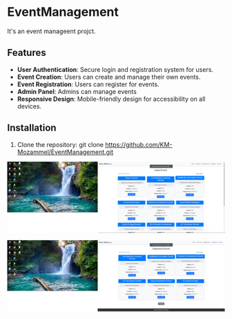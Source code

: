 # EventManagement
It's an event manageent projct.
## Features

- **User Authentication**: Secure login and registration system for users.
- **Event Creation**: Users can create and manage their own events.
- **Event Registration**: Users can register for events.
- **Admin Panel**: Admins can manage events
- **Responsive Design**: Mobile-friendly design for accessibility on all devices.

## Installation

1. Clone the repository:
    git clone https://github.com/KM-Mozammel/EventManagement.git


![alt text](image.png)

![alt text](image-1.png)